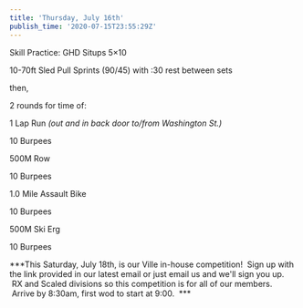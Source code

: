 ```yaml
---
title: 'Thursday, July 16th'
publish_time: '2020-07-15T23:55:29Z'
---
```


Skill Practice: GHD Situps 5×10

10-70ft Sled Pull Sprints (90/45) with :30 rest between sets

then,

2 rounds for time of:

1 Lap Run *(out and in back door to/from Washington St.)*

10 Burpees

500M Row

10 Burpees

1.0 Mile Assault Bike

10 Burpees

500M Ski Erg

10 Burpees

***This Saturday, July 18th, is our Ville in-house competition!  Sign up
with the link provided in our latest email or just email us and we'll
sign you up.  RX and Scaled divisions so this competition is for all of
our members.  Arrive by 8:30am, first wod to start at 9:00.  ***
